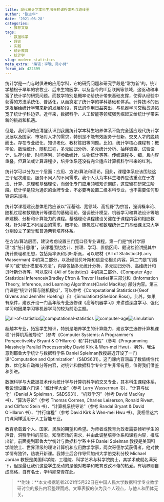 ```yaml
---
title: 现代统计学本科生培养的课程体系与路线图
author: "张志华"
date: '2021-06-28'
categories:
  - 推荐文章
tags:
  - 数据科学
  - 理论
  - 实践
  - 统计教育
  - 统计学
slug: modern-statistics
meta_extra: "编辑：李璇、陈小树"
forum_id: 422399
---
```


统计学是一门与时俱进的应用学科，它的研究问题和研究手段是“常为新”的。统计学植根于早年的农牧业、后来生物医学、以及当今的IT互联网等领域，这驱动和丰富了统计学的研究问题。而数学特别是概率论给统计带来基础支撑，使得从经验中获得的方法系统化、普适化，从而奠定了统计学的学科基础和体系。计算技术的迅速发展给统计学带来新的发展阶段，算法的作用日益突出，与机器学习交融贯通拓宽了统计学科边界。近年来，数据科学、人工智能等领域强势崛起又给统计学带来新的挑战和机遇。

但是，我们同时应清醒认识到我国统计学本科生培养体系不能完全适应现代统计学发展以及国家、市场对人才的需求，特别是不能有效服务于创新、交叉人才的脱颖而出。存在专业细化、知识老化、教材陈旧等问题。比如，统计学核心课程有：概率论、数理统计、随机过程，多元回归分析、多元统计分析、抽样调查、试验设计、生存分析、时间序列、非参数统计、生物统计等等。传统课程多、细，且内容重叠。但算法或计算课程少，培养体系还没有完全适应计算机科学带来的红利。

统计学可以分为三个层面：应用、方法/算法和理论。因此，课程体系应该围绕这三个层次建设，服务不同人的不同需求。我个人认为本科生培养应该重点在于方法、计算、原理和基础理论，而弱化专门应用领域知识训练，这应留在研究生阶段。统计学是较为通识的金牌专业，不必要再设置二级本科专业，也不需要任何形容词来加持。

统计学课程建设总体思路应该以“深基础、宽领域、高视野”为宗旨，强调概率论、随机过程和数理统计等课程的基础理论，强调统计模型、机器学习和算法设计等培养建模、分析和计算能力的课程。基础理论课程建设关键在于课程内容和相应教材。针对学生不同层面的需求，概率论、随机过程和数理统计三门基础课北京大学分别设立了荣誉和普通两套培养体系。

在方法/算法层面，建议考虑设置三门宽口径专业课程。第一门是“统计学原理“或“统计思维”，该课程围绕估计、推理、学习、置信区间、假设检验讲授其中统计原理和思想，包括频率派和贝叶斯派，可以取材《All of Statistics》(Larry Wasserman) 中的第二部分，以及经验贝叶斯和信息论相关内容。第二门是“机器学习”或“统计模型与方法”，内容包括多元统计分析、多元回归分析、高维统计和贝叶斯分析等，可以取材《All of Statistics》中的第二部分、《Computer Age Statistical Inference》(Bradley Efron & Trevor Hastie)第三部分和《Information Theory, Inference, and Learning Algorithms》(David MacKay) 部分内容。第三门课是“统计计算与随机模拟”，可以参考《Computational Statistics》（Geof Givens and Jennifer  Hoeting）和 《Simulation》(Sheldon Ross)。此外，如果有条件，建议开设一门高年级专业选修课《高等机器学习》来讲述深度学习、强化学习和因果学习等机器学习的较为前沿主题。

![all-of-statistics](https://user-images.githubusercontent.com/18381242/126542756-3b5b48dd-7e0e-4501-b757-e46d86ea25a1.jpg)![computational-statistics](https://user-images.githubusercontent.com/18381242/126542763-f34696be-3953-4147-8a50-4d2fdc4dc5e5.jpg)
![computer-age](https://user-images.githubusercontent.com/18381242/126542808-16ea4bdc-a923-4fca-ba75-6a4783971665.jpg)![simulation](https://user-images.githubusercontent.com/18381242/126542810-dac217fc-7a51-44f2-bed7-dab74d477159.jpg)

超越本专业，拓宽学生知识，特别是培养学生的计算能力，建议学生选修计算机课程“计算机系统导论”（参考《Computer Systems: A Programmer’s Perspective》by Bryant & O’Hllaron）和“并行编程”（参考《Programming Massively Parallel Processors》by David Kirk & Wen-mei Hwu）。另外，我注意到耶鲁大学统计与数据科学系 Daniel Spielman教授最近开设了一门课“Computation and Optimization”（S&DS631）。这门课内容涵盖了数值线性代数、优化和自动微分等内容，对统计和数据科学专业学生非常有用，值得我们借鉴和引进。

数据科学与大数据技术作为统计学与计算机科学的交叉专业，其本科生课程体系，我设想设置六门课：“统计学大全”（参考 Larry Wasserman 书）、“计算与优化”（Daniel A Spielman，S&DS631）、“机器学习”（参考 David MacKay 书）、“算法导论”（参考 Thomas Cormen, Charles Leiserson, Ronald Rivest, and Clifford Stein 书）、“计算机系统导论”（参考 Randal Bryant & David O’Hllaron 书）、“并行编程”（参考 David Kirk & Wen-mei Hwu 书）。我相信这六门课同样适用于人工智能专业。

教育承载着个人、国家、民族的期望和希望。为师者或教育为政者需要倾听学生的声音，洞察学科的前沿，知晓市场的需求，并由此调整培养体系和课程内容，推陈出新。前面提到耶鲁大学统计与数据科学系主任 Daniel Spielman 教授是美国科学院院士、世界顶级的理论计算机和应用数学学家，两次哥德尔奖获得者，他对教学情有独钟，热衷开新课。我博士后合作导师加州大学伯克利分校 Michael Jordan 教授是美国科学院、工程院、科学艺术与科学院院士，其学术成就名满天下，但是最让我们这些学生感动的是他对教学和教育孜孜不倦的热爱。有境界则自成高格，自有名士，学科能常青在此。

> **附注：**本文根据笔者2021年5月22日在中国人民大学数据科学专业教学研讨会的报告内容整理而成。文章表叙的仅为我个人观点，与他人和团体无关。
